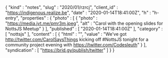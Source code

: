 {
  "kind" : "notes",
  "slug" : "2020/01/rzrcj",
  "client_id" : "https://indigenous.realize.be",
  "date" : "2020-01-14T18:41:00Z",
  "h" : "h-entry",
  "properties" : {
    "photo" : [ {
      "photo" : "https://media.jvt.me/pmr3m.jpeg",
      "alt" : "Carol with the opening slides for NottsJS Meetup"
    } ],
    "published" : [ "2020-01-14T18:41:00Z" ],
    "category" : [ "nottsjs" ],
    "content" : [ {
      "html" : "",
      "value" : "We've got http://twitter.com/CarolSaysThings kicking off #NottsJS tonight for a community project evening with https://twitter.com/Codesleuth"
    } ],
    "syndication" : [ "https://brid.gy/publish/twitter" ]
  }
}
